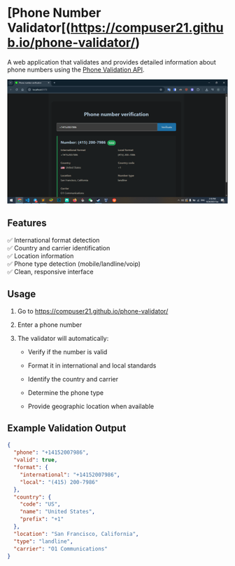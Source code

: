 
# [Phone Number Validator[(https://compuser21.github.io/phone-validator/)

A web application that validates and provides detailed information about phone numbers using the [Phone Validation API](https://docs.abstractapi.com/phone-validation).

![Demo Screenshot](./screenshot.png) <!-- Add your screenshot here -->


## Features

✅ International format detection  
✅ Country and carrier identification  
✅ Location information  
✅ Phone type detection (mobile/landline/voip)  
✅ Clean, responsive interface  

## Usage
1. Go to https://compuser21.github.io/phone-validator/
   
2.  Enter a phone number
    
3.  The validator will automatically:
    
    -   Verify if the number is valid
        
    -   Format it in international and local standards
        
    -   Identify the country and carrier
        
    -   Determine the phone type
        
    -   Provide geographic location when available

## Example Validation Output

```json
{
  "phone": "+14152007986",
  "valid": true,
  "format": {
    "international": "+14152007986",
    "local": "(415) 200-7986"
  },
  "country": {
    "code": "US",
    "name": "United States",
    "prefix": "+1"
  },
  "location": "San Francisco, California",
  "type": "landline",
  "carrier": "O1 Communications"
}
